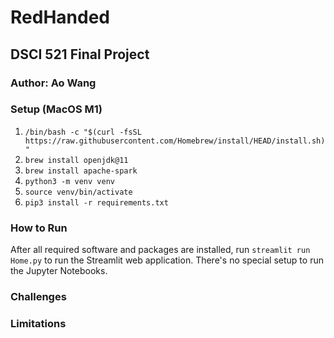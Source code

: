 # RedHanded

## DSCI 521 Final Project

### Author: Ao Wang

### Setup (MacOS M1)

1. `/bin/bash -c "$(curl -fsSL https://raw.githubusercontent.com/Homebrew/install/HEAD/install.sh)"`
2. `brew install openjdk@11`
3. `brew install apache-spark`
4. `python3 -m venv venv`
5. `source venv/bin/activate`
6. `pip3 install -r requirements.txt`

### How to Run

After all required software and packages are installed, run `streamlit run Home.py` to run the Streamlit web application. There's no special setup to run the Jupyter Notebooks.

### Challenges

### Limitations
